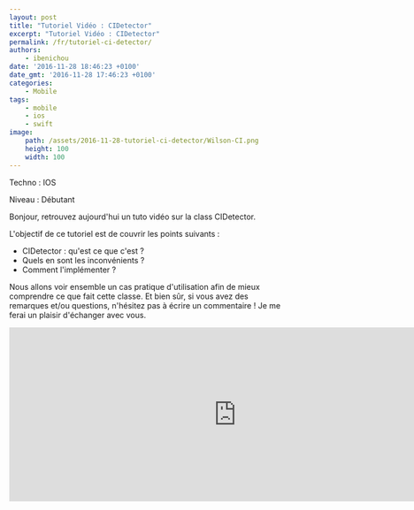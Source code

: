 ```yaml
---
layout: post
title: "Tutoriel Vidéo : CIDetector"
excerpt: "Tutoriel Vidéo : CIDetector"
permalink: /fr/tutoriel-ci-detector/
authors: 
    - ibenichou
date: '2016-11-28 18:46:23 +0100'
date_gmt: '2016-11-28 17:46:23 +0100'
categories:
    - Mobile
tags:
    - mobile
    - ios
    - swift
image:
    path: /assets/2016-11-28-tutoriel-ci-detector/Wilson-CI.png
    height: 100
    width: 100
---
```


Techno : IOS

Niveau : Débutant

Bonjour, retrouvez aujourd'hui un tuto vidéo sur la class CIDetector.

L'objectif de ce tutoriel est de couvrir les points suivants :

* CIDetector : qu'est ce que c'est ?
* Quels en sont les inconvénients ?
* Comment l'implémenter ?

Nous allons voir ensemble un cas pratique d'utilisation afin de mieux comprendre ce que fait cette classe.
Et bien sûr, si vous avez des remarques et/ou questions, n'hésitez pas à écrire un commentaire !
Je me ferai un plaisir d'échanger avec vous.

<iframe width="820" height="315" src="http://www.youtube.com/embed/lMETVJSr9R4" frameborder="0" allowfullscreen></iframe>
